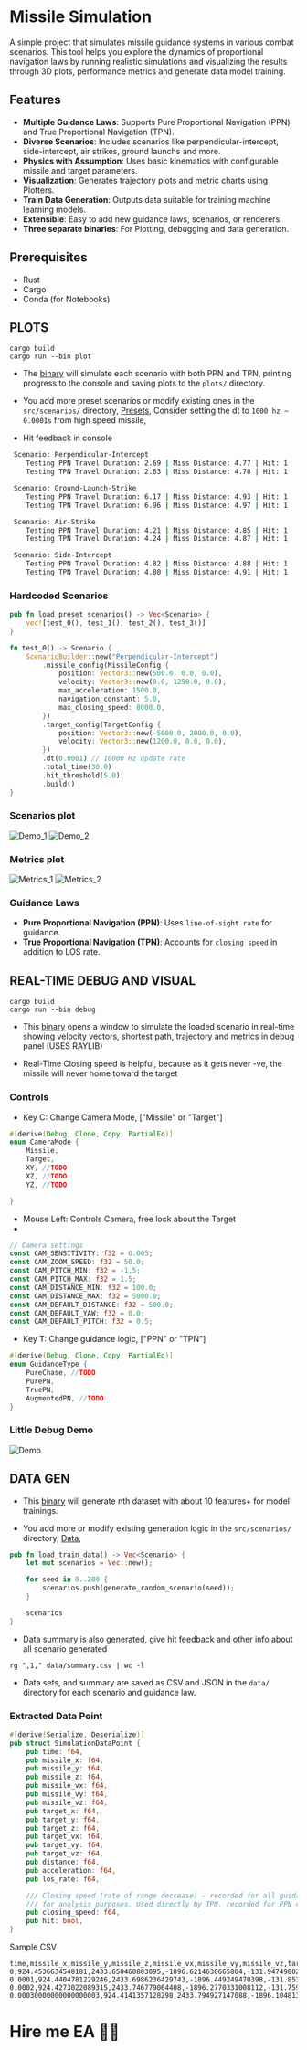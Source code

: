 # Missile Simulation

A simple project that simulates missile guidance systems in various combat scenarios.
This tool helps you explore the dynamics of proportional navigation laws by running realistic simulations and
visualizing the results through 3D plots, performance metrics and generate data model training.

## Features

- **Multiple Guidance Laws**: Supports Pure Proportional Navigation (PPN) and True Proportional Navigation (TPN).
- **Diverse Scenarios**: Includes scenarios like perpendicular-intercept, side-intercept, air strikes, ground launchs and more.
- **Physics with Assumption**: Uses basic kinematics with configurable missile and target parameters.
- **Visualization**: Generates trajectory plots and metric charts using Plotters.
- **Train Data Generation**: Outputs data suitable for training machine learning models.
- **Extensible**: Easy to add new guidance laws, scenarios, or renderers.
- **Three separate binaries**: For Plotting, debugging and data generation.

## Prerequisites

- Rust
- Cargo
- Conda (for Notebooks)

## PLOTS

   ```shell
   cargo build
   cargo run --bin plot
   ```

- The [binary](src/bin/plot.rs) will simulate each scenario with both PPN and TPN, printing progress to the console and
  saving plots to the `plots/` directory.

- You add more preset scenarios or modify existing ones in the `src/scenarios/`
  directory, [Presets](src/scenarios/presets.rs), Consider setting the dt to `1000 hz ~ 0.0001s` from high speed
  missile,

- Hit feedback in console

```bash
 Scenario: Perpendicular-Intercept
    Testing PPN Travel Duration: 2.69 | Miss Distance: 4.77 | Hit: 1
    Testing TPN Travel Duration: 2.63 | Miss Distance: 4.78 | Hit: 1

 Scenario: Ground-Launch-Strike
    Testing PPN Travel Duration: 6.17 | Miss Distance: 4.93 | Hit: 1
    Testing TPN Travel Duration: 6.96 | Miss Distance: 4.97 | Hit: 1

 Scenario: Air-Strike
    Testing PPN Travel Duration: 4.21 | Miss Distance: 4.85 | Hit: 1
    Testing TPN Travel Duration: 4.24 | Miss Distance: 4.87 | Hit: 1

 Scenario: Side-Intercept
    Testing PPN Travel Duration: 4.82 | Miss Distance: 4.88 | Hit: 1
    Testing TPN Travel Duration: 4.80 | Miss Distance: 4.91 | Hit: 1
```

### Hardcoded Scenarios

```rust
pub fn load_preset_scenarios() -> Vec<Scenario> {
    vec![test_0(), test_1(), test_2(), test_3()]
}

fn test_0() -> Scenario {
    ScenarioBuilder::new("Perpendicular-Intercept")
        .missile_config(MissileConfig {
            position: Vector3::new(500.0, 0.0, 0.0),
            velocity: Vector3::new(0.0, 1250.0, 0.0),
            max_acceleration: 1500.0,
            navigation_constant: 5.0,
            max_closing_speed: 8000.0,
        })
        .target_config(TargetConfig {
            position: Vector3::new(-5000.0, 2000.0, 0.0),
            velocity: Vector3::new(1200.0, 0.0, 0.0),
        })
        .dt(0.0001) // 10000 Hz update rate
        .total_time(30.0)
        .hit_threshold(5.0)
        .build()
}

```

### Scenarios plot

![Demo_1](PPN_trajectory.png)
![Demo_2](TPN_trajectory.png)

### Metrics plot

![Metrics_1](PPN_los_angular_rate.png)
![Metrics_2](TPN_closing_velocity.png)

### Guidance Laws

- **Pure Proportional Navigation (PPN)**: Uses `line-of-sight rate` for guidance.
- **True Proportional Navigation (TPN)**: Accounts for `closing speed` in addition to LOS rate.

## REAL-TIME DEBUG AND VISUAL

```shell
cargo build
cargo run --bin debug
```

- This [binary](src/bin/debug.rs) opens a window to simulate the loaded scenario in real-time showing velocity vectors,
  shortest path, trajectory and metrics in debug
  panel (USES RAYLIB)

- Real-Time Closing speed is helpful, because as it gets never -ve, the missile will never home toward the target

### Controls

- Key C: Change Camera Mode, ["Missile" or "Target"]

```rust
#[derive(Debug, Clone, Copy, PartialEq)]
enum CameraMode {
    Missile,
    Target,
    XY, //TODO
    XZ, //TODO
    YZ, //TODO

}
```

- Mouse Left: Controls Camera, free lock about the Target
-

```rust
// Camera settings
const CAM_SENSITIVITY: f32 = 0.005;
const CAM_ZOOM_SPEED: f32 = 50.0;
const CAM_PITCH_MIN: f32 = -1.5;
const CAM_PITCH_MAX: f32 = 1.5;
const CAM_DISTANCE_MIN: f32 = 100.0;
const CAM_DISTANCE_MAX: f32 = 5000.0;
const CAM_DEFAULT_DISTANCE: f32 = 500.0;
const CAM_DEFAULT_YAW: f32 = 0.0;
const CAM_DEFAULT_PITCH: f32 = 0.5;
```

- Key T: Change guidance logic, ["PPN" or "TPN"]

```rust
#[derive(Debug, Clone, Copy, PartialEq)]
enum GuidanceType {
    PureChase, //TODO
    PurePN,
    TruePN,
    AugmentedPN, //TODO
}
```

### Little Debug Demo

![Demo](debug_demo.gif)

## DATA GEN

- This [binary](src/bin/generate_data.rs) will generate nth dataset with about 10 features+ for model trainings.

- You add more or modify existing generation logic in the `src/scenarios/`
  directory, [Data](src/scenarios/train_data.rs),

```rust
pub fn load_train_data() -> Vec<Scenario> {
    let mut scenarios = Vec::new();

    for seed in 0..200 {
        scenarios.push(generate_random_scenario(seed));
    }

    scenarios
}
```

- Data summary is also generated, give hit feedback and other info about all scenario generated

```shell
rg ",1," data/summary.csv | wc -l
```

- Data sets, and summary are saved as CSV and JSON in the `data/` directory for each scenario and guidance law.

### Extracted Data Point

```rust
#[derive(Serialize, Deserialize)]
pub struct SimulationDataPoint {
    pub time: f64,
    pub missile_x: f64,
    pub missile_y: f64,
    pub missile_z: f64,
    pub missile_vx: f64,
    pub missile_vy: f64,
    pub missile_vz: f64,
    pub target_x: f64,
    pub target_y: f64,
    pub target_z: f64,
    pub target_vx: f64,
    pub target_vy: f64,
    pub target_vz: f64,
    pub distance: f64,
    pub acceleration: f64,
    pub los_rate: f64,

    /// Closing speed (rate of range decrease) - recorded for all guidance laws
    /// for analysis purposes. Used directly by TPN, recorded for PPN comparison.
    pub closing_speed: f64,
    pub hit: bool,
}
```

Sample CSV

```csv
time,missile_x,missile_y,missile_z,missile_vx,missile_vy,missile_vz,target_x,target_y,target_z,target_vx,target_vy,target_vz,distance,acceleration,los_rate,closing_speed,hit
0,924.4536634548181,2433.650460883095,-1896.6214630665804,-131.9474980288427,481.70098016178787,1722.1082199140278,2153.316025960237,2373.3460727481825,-6257.671352754478,1428.235486694958,-314.03209977931226,-33.05345822773355,4531.279671964373,0,0.28271598427137545,-2122.928771626081,0
0.0001,924.4404781229246,2433.6986236429743,-1896.449249470398,-131.85331893555048,481.62759879426744,1722.1359618246895,2153.4588495089065,2373.3146695382047,-6257.674658100301,1428.235486694958,-314.03209977931226,-33.05345822773355,4531.491966670209,1225.7299996196357,0.2826624472662804,-2122.965162088819,0
0.0002,924.4273022089315,2433.746779064408,-1896.2770331008112,-131.75913993135254,481.55421433864404,1722.1636958680444,2153.601673057576,2373.283266328227,-6257.677963446124,1428.235486694958,-314.03209977931226,-33.05345822773355,4531.704265013386,1225.7299996196357,0.2826089173274708,-2123.001529480879,0
0.00030000000000000003,924.4141357128298,2433.794927147088,-1896.1048139586069,-131.6649610163498,481.48082679567824,1722.191422043872,2153.744496606246,2373.2518631182493,-6257.681268791946,1428.235486694958,-314.03209977931226,-33.05345822773355,4531.9165669915965,1225.7299996196357,0.2825553944543698,-2123.
```

# Hire me EA 🥲🙏
